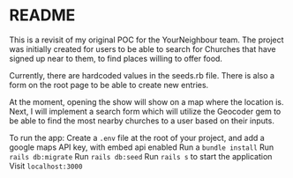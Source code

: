 # README

This is a revisit of my original POC for the YourNeighbour team. The project 
was initially created for users to be able to search for Churches that have signed up
near to them, to find places willing to offer food.

Currently, there are hardcoded values in the seeds.rb file. There is also a form 
on the root page to be able to create new entries.

At the moment, opening the show will show on a map where the location is. 
Next, I will implement a search form which will utilize the Geocoder gem
to be able to find the most nearby churches to a user based on their inputs.

To run the app:
Create a `.env` file at the root of your project, and add a google maps API key, with embed api enabled
Run a `bundle install`
Run `rails db:migrate`
Run `rails db:seed`
Run `rails s` to start the application
Visit `localhost:3000`